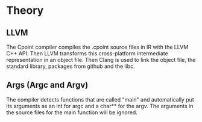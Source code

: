 # Theory

## LLVM

The Cpoint compiler compiles the .cpoint source files in IR with the LLVM C++ API. Then LLVM transforms this cross-platform intermediate representation in an object file. Then Clang is used to link the object file, the standard library, packages from github and the libc.

## Args (Argc and Argv)

The compiler detects functions that are called "main" and automatically put its arguments as an int for argc and a char** for the argv. The arguments in the source files for the main function will be ignored.